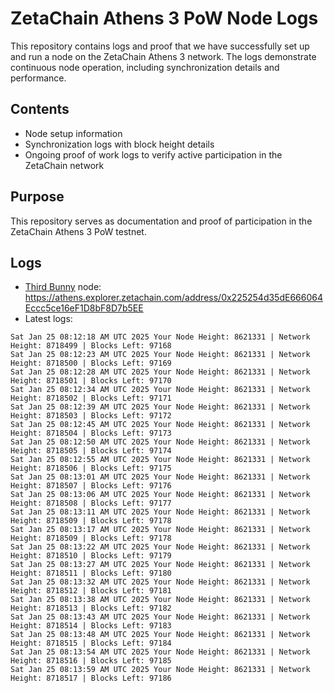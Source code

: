 # ZetaChain Athens 3 PoW Node Logs
This repository contains logs and proof that we have successfully set up and run a node on the ZetaChain Athens 3 network. The logs demonstrate continuous node operation, including synchronization details and performance.

## Contents
- Node setup information
- Synchronization logs with block height details
- Ongoing proof of work logs to verify active participation in the ZetaChain network

## Purpose
This repository serves as documentation and proof of participation in the ZetaChain Athens 3 PoW testnet.

## Logs

- [Third Bunny](https://thirdbunny.xyz/) node: https://athens.explorer.zetachain.com/address/0x225254d35dE666064Eccc5ce16eF1D8bF8D7b5EE
- Latest logs:
```
Sat Jan 25 08:12:18 AM UTC 2025 Your Node Height: 8621331 | Network Height: 8718499 | Blocks Left: 97168
Sat Jan 25 08:12:23 AM UTC 2025 Your Node Height: 8621331 | Network Height: 8718500 | Blocks Left: 97169
Sat Jan 25 08:12:28 AM UTC 2025 Your Node Height: 8621331 | Network Height: 8718501 | Blocks Left: 97170
Sat Jan 25 08:12:34 AM UTC 2025 Your Node Height: 8621331 | Network Height: 8718502 | Blocks Left: 97171
Sat Jan 25 08:12:39 AM UTC 2025 Your Node Height: 8621331 | Network Height: 8718503 | Blocks Left: 97172
Sat Jan 25 08:12:45 AM UTC 2025 Your Node Height: 8621331 | Network Height: 8718504 | Blocks Left: 97173
Sat Jan 25 08:12:50 AM UTC 2025 Your Node Height: 8621331 | Network Height: 8718505 | Blocks Left: 97174
Sat Jan 25 08:12:55 AM UTC 2025 Your Node Height: 8621331 | Network Height: 8718506 | Blocks Left: 97175
Sat Jan 25 08:13:01 AM UTC 2025 Your Node Height: 8621331 | Network Height: 8718507 | Blocks Left: 97176
Sat Jan 25 08:13:06 AM UTC 2025 Your Node Height: 8621331 | Network Height: 8718508 | Blocks Left: 97177
Sat Jan 25 08:13:11 AM UTC 2025 Your Node Height: 8621331 | Network Height: 8718509 | Blocks Left: 97178
Sat Jan 25 08:13:17 AM UTC 2025 Your Node Height: 8621331 | Network Height: 8718509 | Blocks Left: 97178
Sat Jan 25 08:13:22 AM UTC 2025 Your Node Height: 8621331 | Network Height: 8718510 | Blocks Left: 97179
Sat Jan 25 08:13:27 AM UTC 2025 Your Node Height: 8621331 | Network Height: 8718511 | Blocks Left: 97180
Sat Jan 25 08:13:32 AM UTC 2025 Your Node Height: 8621331 | Network Height: 8718512 | Blocks Left: 97181
Sat Jan 25 08:13:38 AM UTC 2025 Your Node Height: 8621331 | Network Height: 8718513 | Blocks Left: 97182
Sat Jan 25 08:13:43 AM UTC 2025 Your Node Height: 8621331 | Network Height: 8718514 | Blocks Left: 97183
Sat Jan 25 08:13:48 AM UTC 2025 Your Node Height: 8621331 | Network Height: 8718515 | Blocks Left: 97184
Sat Jan 25 08:13:54 AM UTC 2025 Your Node Height: 8621331 | Network Height: 8718516 | Blocks Left: 97185
Sat Jan 25 08:13:59 AM UTC 2025 Your Node Height: 8621331 | Network Height: 8718517 | Blocks Left: 97186
```
